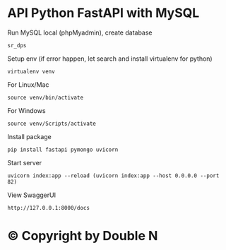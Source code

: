 # API Python FastAPI with MySQL

Run MySQL local (phpMyadmin), create database

```
sr_dps
```

Setup env (if error happen, let search and install virtualenv for python)

```
virtualenv venv
```

For Linux/Mac

```
source venv/bin/activate
```

For Windows

```
source venv/Scripts/activate
```

Install package

```
pip install fastapi pymongo uvicorn
```

Start server

```
uvicorn index:app --reload (uvicorn index:app --host 0.0.0.0 --port 82)
```

View SwaggerUI

```
http://127.0.0.1:8000/docs
```

# © Copyright by Double N
